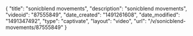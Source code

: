 {
    "title": "sonicblend movements",
    "description": "sonicblend movements",
    "videoid": "87555849",
    "date_created": "1491261608",
    "date_modified": "1491347492",
    "type": "captivate",
    "layout": "video",
    "url": "\/v\/sonicblend-movements\/87555849"
}